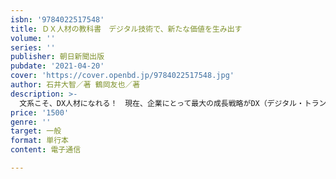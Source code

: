 ```yaml
---
isbn: '9784022517548'
title: ＤＸ人材の教科書　デジタル技術で、新たな価値を生み出す
volume: ''
series: ''
publisher: 朝日新聞出版
pubdate: '2021-04-20'
cover: 'https://cover.openbd.jp/9784022517548.jpg'
author: 石井大智／著 鶴岡友也／著
description: >-
  文系こそ、DX人材になれる！　現在、企業にとって最大の成長戦略がDX（デジタル・トランスフォーメーション）。しかし、その鍵となる人材・組織はどう育てれば良いのか──。本書は日本の大手企業3000社以上にヒアリングを重ね、500社近くにDX人材育成サービスを提供する若き企業家が最前線を解説。いま、エンジニアより日本企業に不足するDX人材のすべてが理解できる。
price: '1500'
genre: ''
target: 一般
format: 単行本
content: 電子通信

---
```

